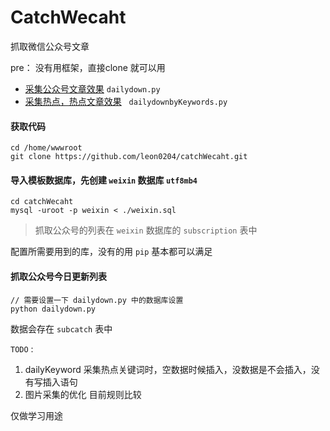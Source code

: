 # CatchWecaht
抓取微信公众号文章

pre：
   没有用框架，直接clone 就可以用 

 - <a target="view_window" href="http://www.leon0204.com/weixin">采集公众号文章效果</a>   `dailydown.py`
 - <a target="_blank" href="http://www.leon0204.com/weixinToday">采集热点，热点文章效果</a>   `dailydownbyKeywords.py`

####  获取代码
```
cd /home/wwwroot
git clone https://github.com/leon0204/catchWecaht.git
```

#### 导入模板数据库，先创建 `weixin` 数据库 `utf8mb4`
```	
cd catchWecaht
mysql -uroot -p weixin < ./weixin.sql
```

>抓取公众号的列表在 `weixin` 数据库的 `subscription` 表中 


配置所需要用到的库，没有的用 `pip` 基本都可以满足



#### 抓取公众号今日更新列表
```
// 需要设置一下 dailydown.py 中的数据库设置
python dailydown.py
```
数据会存在 `subcatch` 表中 


`TODO` :
1. dailyKeyword 采集热点关键词时，空数据时候插入，没数据是不会插入，没有写插入语句
2. 图片采集的优化 目前规则比较 


仅做学习用途
